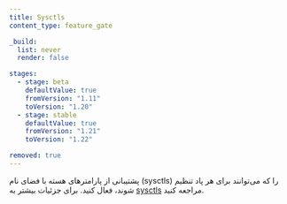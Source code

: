 ```yaml
---
title: Sysctls
content_type: feature_gate

_build:
  list: never
  render: false

stages:
  - stage: beta 
    defaultValue: true
    fromVersion: "1.11"
    toVersion: "1.20"
  - stage: stable
    defaultValue: true
    fromVersion: "1.21"
    toVersion: "1.22"    

removed: true
---
```

پشتیبانی از پارامترهای هسته با فضای نام (sysctls) را که می‌توانند برای هر پاد تنظیم شوند، فعال کنید. برای جزئیات بیشتر به [sysctls](/docs/tasks/administer-cluster/sysctl-cluster/) مراجعه کنید.